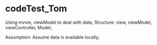 # codeTest_Tom

Using mvvm, viewModel to deal with data;
Structure: view, viewModel, viewController, Model;

Assumption:
Assume data is available locally;
